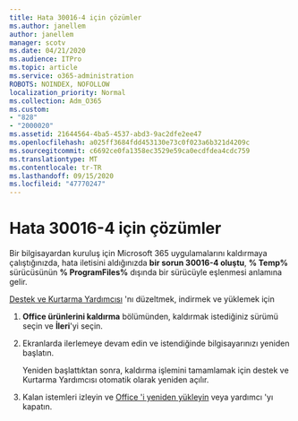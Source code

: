 ```yaml
---
title: Hata 30016-4 için çözümler
ms.author: janellem
author: janellem
manager: scotv
ms.date: 04/21/2020
ms.audience: ITPro
ms.topic: article
ms.service: o365-administration
ROBOTS: NOINDEX, NOFOLLOW
localization_priority: Normal
ms.collection: Adm_O365
ms.custom:
- "828"
- "2000020"
ms.assetid: 21644564-4ba5-4537-abd3-9ac2dfe2ee47
ms.openlocfilehash: a025ff3684fdd453130e73c0f023a6b321d4209c
ms.sourcegitcommit: c6692ce0fa1358ec3529e59ca0ecdfdea4cdc759
ms.translationtype: MT
ms.contentlocale: tr-TR
ms.lasthandoff: 09/15/2020
ms.locfileid: "47770247"
---
```

# <a name="solutions-for-error-30016-4"></a>Hata 30016-4 için çözümler

Bir bilgisayardan kuruluş için Microsoft 365 uygulamalarını kaldırmaya çalıştığınızda, hata iletisini aldığınızda **bir sorun 30016-4 oluştu**, **% Temp%** sürücüsünün **% ProgramFiles%** dışında bir sürücüyle eşlenmesi anlamına gelir.
  
[Destek ve Kurtarma Yardımcısı](https://aka.ms/SARA-OfficeUninstall-Alchemy) 'nı düzeltmek, indirmek ve yüklemek için
  
1. **Office ürünlerini kaldırma** bölümünden, kaldırmak istediğiniz sürümü seçin ve **İleri**'yi seçin.

2. Ekranlarda ilerlemeye devam edin ve istendiğinde bilgisayarınızı yeniden başlatın.

    Yeniden başlattıktan sonra, kaldırma işlemini tamamlamak için destek ve Kurtarma Yardımcısı otomatik olarak yeniden açılır.

3. Kalan istemleri izleyin ve [Office 'i yeniden yükleyin](https://portal.office.com/OLS/MySoftware.aspx) veya yardımcı 'yı kapatın.
